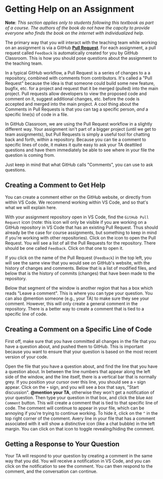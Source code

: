 # Getting Help on an Assignment 

**Note**: *This section applies only to students following this textbook as part of a course. The authors of the book do not have the capcity to provide everyone who finds the book on the internet with individualized help.*

The primary way that you will interact with the teaching team while working on an assignment is via a GitHub [**Pull Request**](https://docs.github.com/en/pull-requests). For each assignment, a pull request called  `Feedback` is automatically created for you by GitHub Classroom. This is how you should pose questions about the assignment to the teaching team. 

In a typical GitHub workflow, a Pull Request is a series of changes to a a repository, combined with comments from contributors. It's called a "Pull Request" because the idea is that someone could build some new feature, bugfix, etc. for a project and request that it be merged (pulled) into the main project. Pull requests allow developers to view the proposed code and comment on it, suggest additional changes, etc. before the code is accepted and merged into the main project. A cool thing about the Comments in Pull Requests is that you can tag a specific person, *and* a specific line(s) of code in a file. 

In GitHub Classroom, we are using the Pull Request workflow in a slightly different way. Your assignment isn't part of a bigger project (until we get to team assignments), but Pull Requests is simply a useful tool for chatting back and forth, within a repository. Because you can tie a comment to specific lines of code, it makes it quite easy to ask your TA deattiled questions and have them immediately be able to see where in your file the question is coming from.

Just keep in mind that what GitHub calls "Comments", you can use to ask questions.

## Creating a Comment to Get Help

You can create a comment either on the GitHub website, or directly from within VS Code. We recommend working within VS Code, and so that's what we will explain here. 

With your assignment repository open in VS Code, find the `GitHub Pull Request` icon (note: this icon will only be visible if you are working on a GitHub repository in VS Code that has an existing Pull Request. Thus should already be the case for course assignments, but something to keep in mind if you're working with other repositories). Click on the icon to open the Pull Request. You will see a list of all the Pull Requests for the repository. There should be one called `Feedback`. Click on that one to open it.

If you click on the name of the Pull Request (`Feedback`) in the top left, you will see the same view that you would see on GitHub's website, with the history of changes and comments. Below that is a list of modified files, and below that is the history of commits (changes) that have been made to the repository.

Below that segment of the window is another region that has a box which reads "Leave a comment". This is where you can type your question. You can also @mention someone (e.g., your TA) to make sure they see your comment. However, this will only create a general comment in the repository. There is a better way to create a comment that is tied to a specific line of code.

## Creating a Comment on a Specific Line of Code

First off, make sure that you have committed all changes in the file that you have a question about, and pushed them to GitHub. This is important because you want to ensure that your question is based on the most recent version of your code.

Open the file that you have a question about, and find the line that you have a question about. In between the line numbers that appear along the left side of the window, and the line itself, there is a vertical bar that is normally grey. If you position your cursor over this line, you should see a `+` sign appear. Click on the `+` sign, and you will see a box that says, "Start discussion". **@mention your TA**, otherwise they won't get a notification of your question. Then type your question in that box, and click the blue `Add Comment` button. This will create a comment that is tied to that specific line of code. The comment will continue to appear in your file, which can be annoying if you're trying to continue working. To hide it, click on the `^` in the top right corner of the comment. Avery line in your file that has a comment associated with it will show a distinctive icon (like a chat bubble) in the left margin. You can click on that icon to toggle revealing/hiding the comment.

## Getting a Response to Your Question

Your TA will respond to your question by creating a comment in the same way that you did. You will receive a notification in VS Code, and you can click on the notification to see the comment. You can then respond to the comment, and the conversation can continue.

